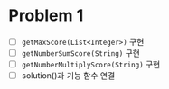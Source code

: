 # Problem 1
- [ ] ```getMaxScore(List<Integer>)``` 구현
- [ ] ```getNumberSumScore(String)``` 구현
- [ ] ```getNumberMultiplyScore(String)``` 구현
- [ ] solution()과 기능 함수 연결